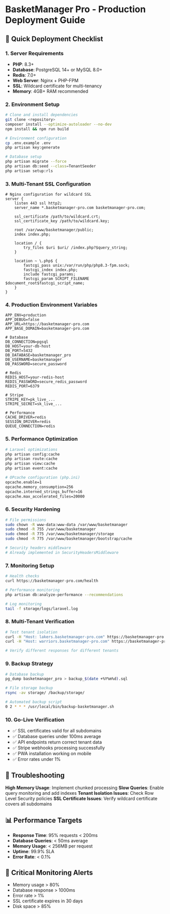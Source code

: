 # BasketManager Pro - Production Deployment Guide

## 🚀 Quick Deployment Checklist

### 1. Server Requirements
- **PHP**: 8.3+
- **Database**: PostgreSQL 14+ or MySQL 8.0+
- **Redis**: 7.0+
- **Web Server**: Nginx + PHP-FPM
- **SSL**: Wildcard certificate for multi-tenancy
- **Memory**: 4GB+ RAM recommended

### 2. Environment Setup

```bash
# Clone and install dependencies
git clone <repository>
composer install --optimize-autoloader --no-dev
npm install && npm run build

# Environment configuration
cp .env.example .env
php artisan key:generate

# Database setup
php artisan migrate --force
php artisan db:seed --class=TenantSeeder
php artisan setup:rls
```

### 3. Multi-Tenant SSL Configuration

```nginx
# Nginx configuration for wildcard SSL
server {
    listen 443 ssl http2;
    server_name *.basketmanager-pro.com basketmanager-pro.com;
    
    ssl_certificate /path/to/wildcard.crt;
    ssl_certificate_key /path/to/wildcard.key;
    
    root /var/www/basketmanager/public;
    index index.php;
    
    location / {
        try_files $uri $uri/ /index.php?$query_string;
    }
    
    location ~ \.php$ {
        fastcgi_pass unix:/var/run/php/php8.3-fpm.sock;
        fastcgi_index index.php;
        include fastcgi_params;
        fastcgi_param SCRIPT_FILENAME $document_root$fastcgi_script_name;
    }
}
```

### 4. Production Environment Variables

```env
APP_ENV=production
APP_DEBUG=false
APP_URL=https://basketmanager-pro.com
APP_BASE_DOMAIN=basketmanager-pro.com

# Database
DB_CONNECTION=pgsql
DB_HOST=your-db-host
DB_PORT=5432
DB_DATABASE=basketmanager_pro
DB_USERNAME=basketmanager
DB_PASSWORD=secure_password

# Redis
REDIS_HOST=your-redis-host
REDIS_PASSWORD=secure_redis_password
REDIS_PORT=6379

# Stripe
STRIPE_KEY=pk_live_...
STRIPE_SECRET=sk_live_...

# Performance
CACHE_DRIVER=redis
SESSION_DRIVER=redis
QUEUE_CONNECTION=redis
```

### 5. Performance Optimization

```bash
# Laravel optimizations
php artisan config:cache
php artisan route:cache
php artisan view:cache
php artisan event:cache

# OPcache configuration (php.ini)
opcache.enable=1
opcache.memory_consumption=256
opcache.interned_strings_buffer=16
opcache.max_accelerated_files=20000
```

### 6. Security Hardening

```bash
# File permissions
sudo chown -R www-data:www-data /var/www/basketmanager
sudo chmod -R 755 /var/www/basketmanager
sudo chmod -R 775 /var/www/basketmanager/storage
sudo chmod -R 775 /var/www/basketmanager/bootstrap/cache

# Security headers middleware
# Already implemented in SecurityHeadersMiddleware
```

### 7. Monitoring Setup

```bash
# Health checks
curl https://basketmanager-pro.com/health

# Performance monitoring
php artisan db:analyze-performance --recommendations

# Log monitoring
tail -f storage/logs/laravel.log
```

### 8. Multi-Tenant Verification

```bash
# Test tenant isolation
curl -H "Host: lakers.basketmanager-pro.com" https://basketmanager-pro.com/api/v4/teams
curl -H "Host: warriors.basketmanager-pro.com" https://basketmanager-pro.com/api/v4/teams

# Verify different responses for different tenants
```

### 9. Backup Strategy

```bash
# Database backup
pg_dump basketmanager_pro > backup_$(date +%Y%m%d).sql

# File storage backup
rsync -av storage/ /backup/storage/

# Automated backup script
0 2 * * * /usr/local/bin/backup-basketmanager.sh
```

### 10. Go-Live Verification

- ✅ SSL certificates valid for all subdomains
- ✅ Database queries under 100ms average
- ✅ API endpoints return correct tenant data
- ✅ Stripe webhooks processing successfully
- ✅ PWA installation working on mobile
- ✅ Error rates under 1%

## 🔧 Troubleshooting

**High Memory Usage**: Implement chunked processing
**Slow Queries**: Enable query monitoring and add indexes
**Tenant Isolation Issues**: Check Row Level Security policies
**SSL Certificate Issues**: Verify wildcard certificate covers all subdomains

## 📊 Performance Targets

- **Response Time**: 95% requests < 200ms
- **Database Queries**: < 50ms average
- **Memory Usage**: < 256MB per request
- **Uptime**: 99.9% SLA
- **Error Rate**: < 0.1%

## 🚨 Critical Monitoring Alerts

- Memory usage > 80%
- Database response > 1000ms
- Error rate > 1%
- SSL certificate expires in 30 days
- Disk space > 85%